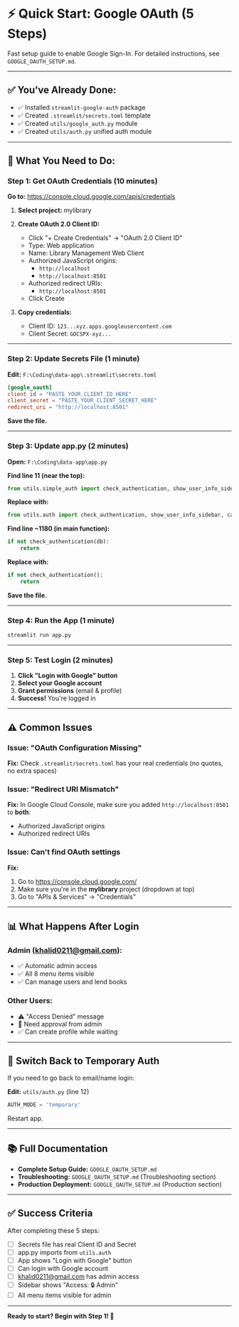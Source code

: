 # ⚡ Quick Start: Google OAuth (5 Steps)

Fast setup guide to enable Google Sign-In. For detailed instructions, see `GOOGLE_OAUTH_SETUP.md`.

---

## ✅ You've Already Done:
- ✅ Installed `streamlit-google-auth` package
- ✅ Created `.streamlit/secrets.toml` template
- ✅ Created `utils/google_auth.py` module
- ✅ Created `utils/auth.py` unified auth module

---

## 🚀 What You Need to Do:

### Step 1: Get OAuth Credentials (10 minutes)

**Go to:** https://console.cloud.google.com/apis/credentials

1. **Select project:** mylibrary
2. **Create OAuth 2.0 Client ID:**
   - Click "+ Create Credentials" → "OAuth 2.0 Client ID"
   - Type: Web application
   - Name: Library Management Web Client
   - Authorized JavaScript origins:
     - `http://localhost`
     - `http://localhost:8501`
   - Authorized redirect URIs:
     - `http://localhost:8501`
   - Click Create

3. **Copy credentials:**
   - Client ID: `123...xyz.apps.googleusercontent.com`
   - Client Secret: `GOCSPX-xyz...`

---

### Step 2: Update Secrets File (1 minute)

**Edit:** `F:\Coding\data-app\.streamlit\secrets.toml`

```toml
[google_oauth]
client_id = "PASTE_YOUR_CLIENT_ID_HERE"
client_secret = "PASTE_YOUR_CLIENT_SECRET_HERE"
redirect_uri = "http://localhost:8501"
```

**Save the file.**

---

### Step 3: Update app.py (2 minutes)

**Open:** `F:\Coding\data-app\app.py`

**Find line 11 (near the top):**
```python
from utils.simple_auth import check_authentication, show_user_info_sidebar, can_add_edit_delete, can_view
```

**Replace with:**
```python
from utils.auth import check_authentication, show_user_info_sidebar, can_add_edit_delete, can_view
```

**Find line ~1180 (in main function):**
```python
if not check_authentication(db):
    return
```

**Replace with:**
```python
if not check_authentication():
    return
```

**Save the file.**

---

### Step 4: Run the App (1 minute)

```bash
streamlit run app.py
```

---

### Step 5: Test Login (2 minutes)

1. **Click "Login with Google" button**
2. **Select your Google account**
3. **Grant permissions** (email & profile)
4. **Success!** You're logged in

---

## ⚠️ Common Issues

### Issue: "OAuth Configuration Missing"
**Fix:** Check `.streamlit/secrets.toml` has your real credentials (no quotes, no extra spaces)

### Issue: "Redirect URI Mismatch"
**Fix:** In Google Cloud Console, make sure you added `http://localhost:8501` to **both**:
- Authorized JavaScript origins
- Authorized redirect URIs

### Issue: Can't find OAuth settings
**Fix:**
1. Go to https://console.cloud.google.com/
2. Make sure you're in the **mylibrary** project (dropdown at top)
3. Go to "APIs & Services" → "Credentials"

---

## 📊 What Happens After Login

### Admin (khalid0211@gmail.com):
- ✅ Automatic admin access
- ✅ All 8 menu items visible
- ✅ Can manage users and lend books

### Other Users:
- ⚠️ "Access Denied" message
- 📧 Need approval from admin
- ✅ Can create profile while waiting

---

## 🔄 Switch Back to Temporary Auth

If you need to go back to email/name login:

**Edit:** `utils/auth.py` (line 12)
```python
AUTH_MODE = 'temporary'
```

Restart app.

---

## 📚 Full Documentation

- **Complete Setup Guide:** `GOOGLE_OAUTH_SETUP.md`
- **Troubleshooting:** `GOOGLE_OAUTH_SETUP.md` (Troubleshooting section)
- **Production Deployment:** `GOOGLE_OAUTH_SETUP.md` (Production section)

---

## ✅ Success Criteria

After completing these 5 steps:

- [ ] Secrets file has real Client ID and Secret
- [ ] app.py imports from `utils.auth`
- [ ] App shows "Login with Google" button
- [ ] Can login with Google account
- [ ] khalid0211@gmail.com has admin access
- [ ] Sidebar shows "Access: 🔒 Admin"
- [ ] All menu items visible for admin

---

**Ready to start? Begin with Step 1! 🚀**
